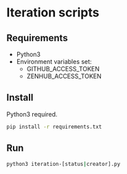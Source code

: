 # Iteration scripts

## Requirements

- Python3
- Environment variables set:
  - GITHUB_ACCESS_TOKEN
  - ZENHUB_ACCESS_TOKEN

## Install

Python3 required.

``` bash
pip install -r requirements.txt
```

## Run

``` bash
python3 iteration-[status|creator].py
```

